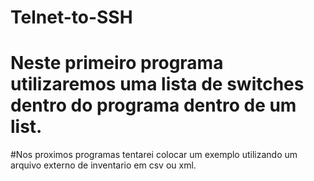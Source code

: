 # Telnet-to-SSH
# Neste primeiro programa utilizaremos uma lista de switches dentro do programa dentro de um list.
#Nos proximos programas tentarei colocar um exemplo utilizando um arquivo externo de inventario em csv ou xml.
